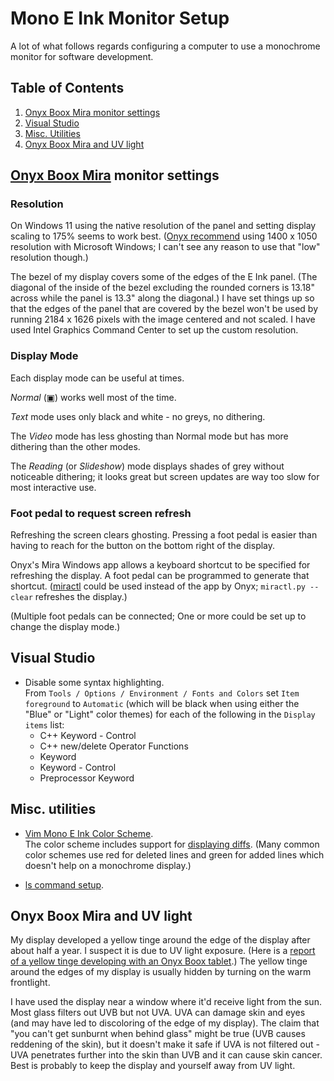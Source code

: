 Mono E Ink Monitor Setup
========================

A lot of what follows regards configuring a computer to use a monochrome monitor for software development.

## Table of Contents
1. [Onyx Boox Mira monitor settings](#onyx-boox-mira-monitor-settings)
2. [Visual Studio](#visual-studio)
3. [Misc. Utilities](#misc-utilities)
4. [Onyx Boox Mira and UV light](#onyx-boox-mira-and-uv-light)
   

## [Onyx Boox Mira](https://onyxboox.com/boox_mira) monitor settings

### Resolution
On Windows 11 using the native resolution of the panel and setting display scaling to 175% seems to work best. ([Onyx recommend](https://help.boox.com/hc/en-us/articles/4408558469652-What-is-the-recommended-resolution-for-Mira-) using 1400 x 1050 resolution with Microsoft Windows; I can't see any reason to use that "low" resolution though.)

The bezel of my display covers some of the edges of the E Ink panel. (The diagonal of the inside of the bezel excluding the rounded corners is 13.18" across while the panel is 13.3" along the diagonal.) I have set things up so that the edges of the panel that are covered by the bezel won't be used by running 2184 x 1626 pixels with the image centered and not scaled<!-- (so it won't fill the 2200 x 1650 panel)-->. I have used Intel Graphics Command Center to set up the custom resolution.

### Display Mode
Each display mode can be useful at times.

*Normal* (&#9635;<!-- Unicode character 9635 is "white square containing a small black square". xxx The symbol isn't quite right; the icon for the Normal display mode has rounded corners but Unicode character 9635 does not have rounded corners. Use an image (an SVG?) instead. -->) works well most of the time.

*Text* mode uses only black and white - no greys, no dithering.

The *Video* mode has less ghosting than Normal mode but has more dithering than the other modes.

The *Reading* (or *Slideshow*) mode displays shades of grey without noticeable dithering; it looks great but screen updates are way too slow for most interactive use.

### Foot pedal to request screen refresh
Refreshing the screen clears ghosting. Pressing a foot pedal is easier than having to reach for the button on the bottom right of the display.

Onyx's Mira Windows app allows a keyboard shortcut to be specified for refreshing the display. A foot pedal can be programmed to generate that shortcut. ([miractl](https://github.com/elithper/miractl) could be used instead of the app by Onyx; `miractl.py --clear` <!-- It's a shame it's "--clear" and not "--refresh"! --> refreshes the display.)

(Multiple foot pedals can be connected; One or more could be set up to change the display mode<!-- as an option to using the monitor's on-screen display-->.)


## Visual Studio

* Disable some syntax highlighting.
  <br>From `Tools / Options / Environment / Fonts and Colors` set `Item foreground` to `Automatic` (which will be black when using either the "Blue" or "Light" color themes) for each of the following in the `Display items` list:
  - C++ Keyword - Control
  - C++ new/delete Operator Functions
  - Keyword
  - Keyword - Control
  - Preprocessor Keyword
  <!-- (I find colouring those items unhelpful and distracting even on a color display.) -->


## Misc. utilities

* [Vim Mono E Ink Color Scheme](https://github.com/shaneharper/vim-mono_eink_color_scheme).
  <br>The color scheme includes support for [displaying diffs](https://github.com/shaneharper/vim-mono_eink_color_scheme#tips). (Many common color schemes use red for deleted lines and green for added lines which doesn't help on a monochrome display.)

* [ls command setup](https://github.com/shaneharper/dotfiles/blob/master/dircolors).


## Onyx Boox Mira and UV light

My display developed a yellow tinge around the edge of the display after about half a year. I suspect it is due to UV light exposure. (Here is a [report of a yellow tinge developing with an Onyx Boox tablet](https://www.reddit.com/r/Onyx_Boox/comments/wv3gpk/yellow_tint_around_screen_border/).) The yellow tinge around the edges of my display is usually hidden by turning on the warm frontlight.

I have used the display near a window where it'd receive light from the sun. Most glass filters out UVB but not UVA.
UVA can damage skin and eyes (and may have led to discoloring of the edge of my display).
The claim that "you can't get sunburnt when behind glass" might be true (UVB causes reddening of the skin), but it doesn't make it safe if UVA is not filtered out - UVA penetrates further into the skin than UVB and it can cause skin cancer. Best is probably to keep the display and yourself away from UV light.
